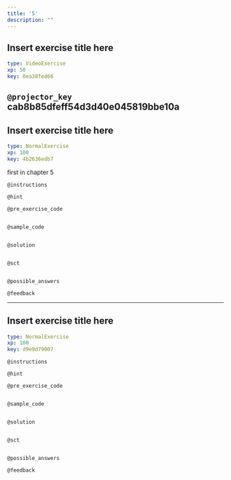 ```yaml
---
title: '5'
description: ""
---
```


## Insert exercise title here

```yaml
type: VideoExercise 
xp: 50 
key: 0ea38fed66   
```

`@projector_key`
cab8b85dfeff54d3d40e045819bbe10a
---

## Insert exercise title here

```yaml
type: NormalExercise 
xp: 100 
key: 4b2636edb7   
```


first in chapter 5


`@instructions`


`@hint`


`@pre_exercise_code`

```{python}

```


`@sample_code`

```{python}

```


`@solution`

```{python}

```


`@sct`

```{python}

```


`@possible_answers`


`@feedback`


---

## Insert exercise title here

```yaml
type: NormalExercise 
xp: 100 
key: d9e9d79007   
```





`@instructions`


`@hint`


`@pre_exercise_code`

```{python}

```


`@sample_code`

```{python}

```


`@solution`

```{python}

```


`@sct`

```{python}

```


`@possible_answers`


`@feedback`


